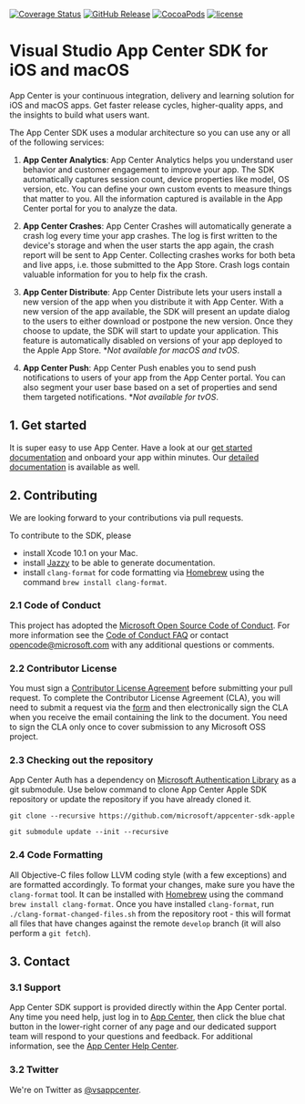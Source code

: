 [![Coverage Status](https://codecov.io/gh/microsoft/appcenter-sdk-apple/branch/develop/graph/badge.svg?token=6dlCB5riVi)](https://codecov.io/gh/microsoft/appcenter-sdk-apple)
[![GitHub Release](https://img.shields.io/github/release/microsoft/appcenter-sdk-apple.svg)](https://github.com/microsoft/appcenter-sdk-apple/releases/latest)
[![CocoaPods](https://img.shields.io/cocoapods/v/AppCenter.svg)](https://cocoapods.org/pods/AppCenter)
[![license](https://img.shields.io/badge/license-MIT%20License-00AAAA.svg)](https://github.com/microsoft/appcenter-sdk-apple/blob/master/LICENSE)

# Visual Studio App Center SDK for iOS and macOS

App Center is your continuous integration, delivery and learning solution for iOS and macOS apps.
Get faster release cycles, higher-quality apps, and the insights to build what users want.

The App Center SDK uses a modular architecture so you can use any or all of the following services:

1. **App Center Analytics**: App Center Analytics helps you understand user behavior and customer engagement to improve your app. The SDK automatically captures session count, device properties like model, OS version, etc. You can define your own custom events to measure things that matter to you. All the information captured is available in the App Center portal for you to analyze the data.

2. **App Center Crashes**: App Center Crashes will automatically generate a crash log every time your app crashes. The log is first written to the device's storage and when the user starts the app again, the crash report will be sent to App Center. Collecting crashes works for both beta and live apps, i.e. those submitted to the App Store. Crash logs contain valuable information for you to help fix the crash.

3. **App Center Distribute**: App Center Distribute lets your users install a new version of the app when you distribute it with App Center. With a new version of the app available, the SDK will present an update dialog to the users to either download or postpone the new version. Once they choose to update, the SDK will start to update your application. This feature is automatically disabled on versions of your app deployed to the Apple App Store. **Not available for macOS and tvOS*.

4. **App Center Push**: App Center Push enables you to send push notifications to users of your app from the App Center portal. You can also segment your user base based on a set of properties and send them targeted notifications. **Not available for tvOS*.

## 1. Get started

It is super easy to use App Center. Have a look at our [get started documentation](https://docs.microsoft.com/en-us/appcenter/sdk/getting-started/ios) and onboard your app within minutes. Our [detailed documentation](https://docs.microsoft.com/en-us/appcenter/sdk/) is available as well.

## 2. Contributing

We are looking forward to your contributions via pull requests.

To contribute to the SDK, please

* install Xcode 10.1 on your Mac.
* install [Jazzy](https://github.com/realm/jazzy) to be able to generate documentation.
* install `clang-format` for code formatting via [Homebrew](https://brew.sh) using the command `brew install clang-format`.

### 2.1 Code of Conduct

This project has adopted the [Microsoft Open Source Code of Conduct](https://opensource.microsoft.com/codeofconduct/). For more information see the [Code of Conduct FAQ](https://opensource.microsoft.com/codeofconduct/faq/) or contact [opencode@microsoft.com](mailto:opencode@microsoft.com) with any additional questions or comments.

### 2.2 Contributor License

You must sign a [Contributor License Agreement](https://cla.microsoft.com/) before submitting your pull request. To complete the Contributor License Agreement (CLA), you will need to submit a request via the [form](https://cla.microsoft.com/) and then electronically sign the CLA when you receive the email containing the link to the document. You need to sign the CLA only once to cover submission to any Microsoft OSS project. 

### 2.3 Checking out the repository

App Center Auth has a dependency on [Microsoft Authentication Library](https://github.com/AzureAD/microsoft-authentication-library-for-objc) as a git submodule. Use below command to clone App Center Apple SDK repository or update the repository if you have already cloned it.

```
git clone --recursive https://github.com/microsoft/appcenter-sdk-apple
```

```
git submodule update --init --recursive
```

### 2.4 Code Formatting

All Objective-C files follow LLVM coding style (with a few exceptions) and are formatted accordingly. To format your changes, make sure you have the `clang-format` tool. It can be installed with [Homebrew](https://brew.sh) using the command `brew install clang-format`. Once you have installed `clang-format`, run `./clang-format-changed-files.sh` from the repository root - this will format all files that have changes against the remote `develop` branch (it will also perform a `git fetch`).

## 3. Contact

### 3.1 Support

App Center SDK support is provided directly within the App Center portal. Any time you need help, just log in to [App Center](https://appcenter.ms), then click the blue chat button in the lower-right corner of any page and our dedicated support team will respond to your questions and feedback. For additional information, see the [App Center Help Center](https://intercom.help/appcenter/getting-started/welcome-to-app-center-support).

### 3.2 Twitter

We're on Twitter as [@vsappcenter](https://www.twitter.com/vsappcenter).
